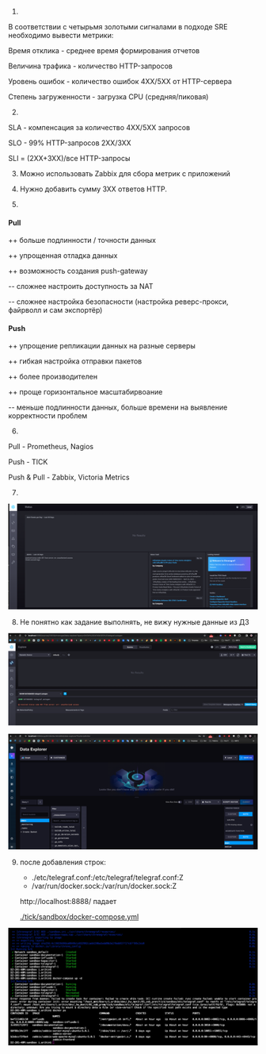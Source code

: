 1. 
В соответствии с четырьмя золотыми сигналами в подходе SRE необходимо вывести метрики:

Время отклика - среднее время формирования отчетов

Величина трафика - количество HTTP-запросов 

Уровень ошибок - количество ошибок 4XX/5XX от HTTP-сервера

Степень загруженности - загрузка CPU (средняя/пиковая)

2. 
SLA - компенсация за количество 4XX/5XX запросов

SLO - 99% HTTP-запросов 2XX/3XX

SLI = (2XX+3XX)/все HTTP-запросы

3. Можно использовать Zabbix для сбора метрик с приложений

4. Нужно добавить сумму 3ХХ ответов HTTP.

5. 
#### Pull 
++ больше подлинности / точности данных

++ упрощенная отладка данных

++ возможность создания push-gateway  

-- сложнее настроить доступность за NAT

-- сложнее настройка безопасности (настройка реверс-прокси, файрволл и сам экспортёр)

#### Push
++ упрощение репликации данных на разные серверы

++ гибкая настройка отправки пакетов

++ более производителен

++ проще горизонтальное масштабирвоание

-- меньше подлинности данных, больше времени на выявление корректности проблем

6. 
Pull - Prometheus, Nagios

Push - TICK

Push & Pull - Zabbix, Victoria Metrics

7. 

![!\[Alt text\](<img/!\[Alt text\](<img/7.png>)>)](<img/7.png>)

8. Не понятно как задание выполнять, не вижу нужные данные из ДЗ

![!\[Alt text\](<img/!\[Alt text\](<img/8-1.png>)>)](<img/8-1.png>)

![!\[Alt text\](<img/!\[Alt text\](<img/8-2.png>)>)](<img/8-2.png>)

9. после добавления строк:

      - ./etc/telegraf.conf:/etc/telegraf/telegraf.conf:Z
      - /var/run/docker.sock:/var/run/docker.sock:Z
    
   http://localhost:8888/ падает

   [./tick/sandbox/docker-compose.yml](tick/sandbox/docker-compose.yml) 

![!\[Alt text\](<img/!\[Alt text\](<img/9.png>)>)](<img/9.png>)